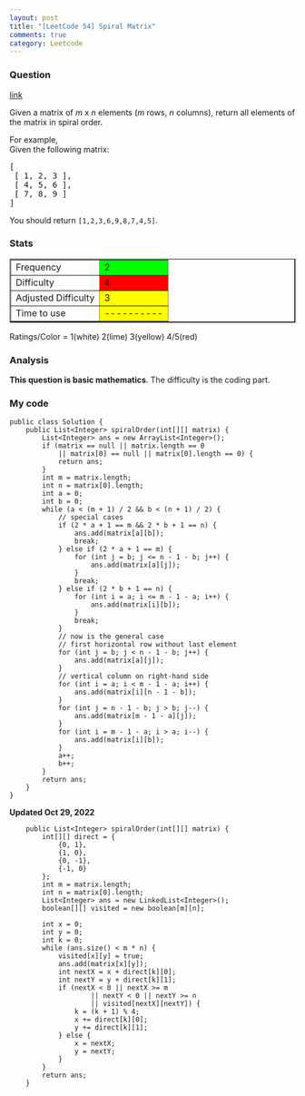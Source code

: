 ```yaml
---
layout: post
title: "[LeetCode 54] Spiral Matrix"
comments: true
category: Leetcode
---
```


### Question

[link](http://oj.leetcode.com/problems/spiral-matrix/)

<div class="question-content">
            <p></p><p>Given a matrix of <i>m</i> x <i>n</i> elements (<i>m</i> rows, <i>n</i> columns), return all elements of the matrix in spiral order.
</p>

<p>
For example,<br>
Given the following matrix:
</p>
<pre>[
 [ 1, 2, 3 ],
 [ 4, 5, 6 ],
 [ 7, 8, 9 ]
]
</pre>
<p>
You should return <code>[1,2,3,6,9,8,7,4,5]</code>.
</p><p></p>
          </div>

### Stats

<table border="2">
	<tr>
		<td>Frequency</td>
		<td bgcolor="lime">2</td>
	</tr>
	<tr>
		<td>Difficulty</td>
		<td bgcolor="red">4</td>
	</tr>
	<tr>
		<td>Adjusted Difficulty</td>
		<td bgcolor="yellow">3</td>
	</tr>
	<tr>
		<td>Time to use</td>
		<td bgcolor="yellow">----------</td>
	</tr>
</table>

Ratings/Color = 1(white) 2(lime) 3(yellow) 4/5(red)

### Analysis

**This question is basic mathematics**. The difficulty is the coding part.

### My code

    public class Solution {
        public List<Integer> spiralOrder(int[][] matrix) {
    		List<Integer> ans = new ArrayList<Integer>();
    		if (matrix == null || matrix.length == 0
    			|| matrix[0] == null || matrix[0].length == 0) {
    			return ans;
    		}
    		int m = matrix.length;
    		int n = matrix[0].length;
    		int a = 0;
    		int b = 0;
    		while (a < (m + 1) / 2 && b < (n + 1) / 2) {
    			// special cases
    			if (2 * a + 1 == m && 2 * b + 1 == n) {
    				ans.add(matrix[a][b]);
    				break;
    			} else if (2 * a + 1 == m) {
    				for (int j = b; j <= n - 1 - b; j++) {
    					ans.add(matrix[a][j]);
    				}
    				break;
    			} else if (2 * b + 1 == n) {
    				for (int i = a; i <= m - 1 - a; i++) {
    					ans.add(matrix[i][b]);
    				}
    				break;
    			}
    			// now is the general case
    			// first horizontal row without last element
    			for (int j = b; j < n - 1 - b; j++) {
    				ans.add(matrix[a][j]);
    			}
    			// vertical column on right-hand side
    			for (int i = a; i < m - 1 - a; i++) {
    				ans.add(matrix[i][n - 1 - b]);
    			}
    			for (int j = n - 1 - b; j > b; j--) {
    				ans.add(matrix[m - 1 - a][j]);
    			}
    			for (int i = m - 1 - a; i > a; i--) {
    				ans.add(matrix[i][b]);
    			}
    			a++;
    			b++;
    		}
    		return ans;
        }
    }

**Updated Oct 29, 2022**

```
    public List<Integer> spiralOrder(int[][] matrix) {
        int[][] direct = {
            {0, 1},
            {1, 0},
            {0, -1},
            {-1, 0}
        };
        int m = matrix.length;
        int n = matrix[0].length;
        List<Integer> ans = new LinkedList<Integer>();
        boolean[][] visited = new boolean[m][n];

        int x = 0;
        int y = 0;
        int k = 0;
        while (ans.size() < m * n) {
            visited[x][y] = true;
            ans.add(matrix[x][y]);
            int nextX = x + direct[k][0];
            int nextY = y + direct[k][1];
            if (nextX < 0 || nextX >= m
                    || nextY < 0 || nextY >= n
                    || visited[nextX][nextY]) {
                k = (k + 1) % 4;
                x += direct[k][0];
                y += direct[k][1];
            } else {
                x = nextX;
                y = nextY;
            }
        }
        return ans;
    }
```
